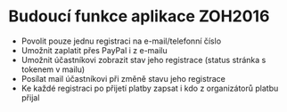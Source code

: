 # Budoucí funkce aplikace ZOH2016

- Povolit pouze jednu registraci na e-mail/telefonní číslo
- Umožnit zaplatit přes PayPal i z e-mailu
- Umožnit účastníkovi zobrazit stav jeho registrace (status stránka s tokenem v mailu)
- Posílat mail účastníkovi při změně stavu jeho registrace
- Ke každé registraci po přijetí platby zapsat i kdo z organizátorů platbu přijal
